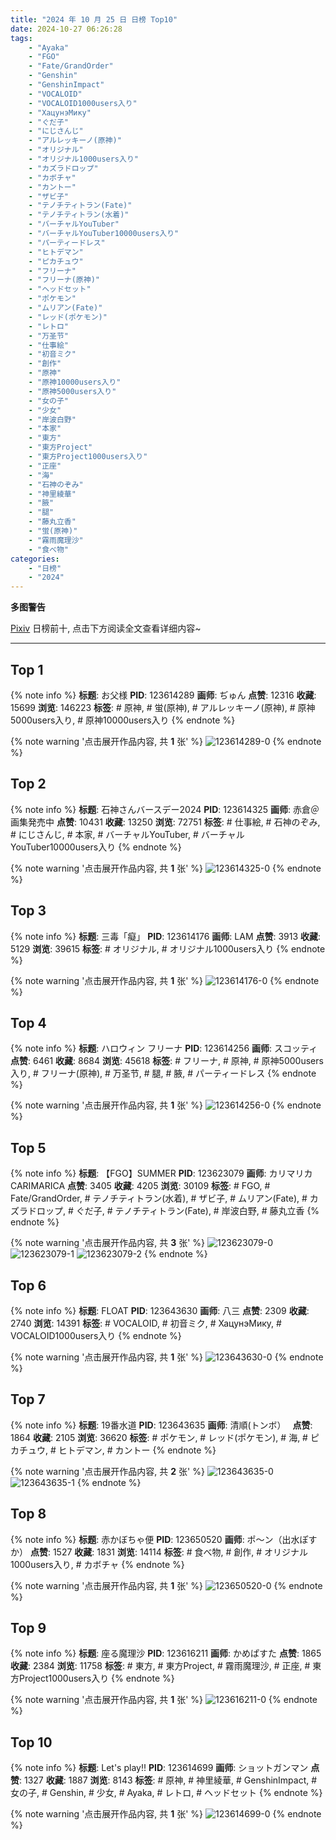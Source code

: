 ```yaml
---
title: "2024 年 10 月 25 日 日榜 Top10"
date: 2024-10-27 06:26:28
tags:
    - "Ayaka"
    - "FGO"
    - "Fate/GrandOrder"
    - "Genshin"
    - "GenshinImpact"
    - "VOCALOID"
    - "VOCALOID1000users入り"
    - "ХацунэМику"
    - "ぐだ子"
    - "にじさんじ"
    - "アルレッキーノ(原神)"
    - "オリジナル"
    - "オリジナル1000users入り"
    - "カズラドロップ"
    - "カボチャ"
    - "カントー"
    - "ザビ子"
    - "テノチティトラン(Fate)"
    - "テノチティトラン(水着)"
    - "バーチャルYouTuber"
    - "バーチャルYouTuber10000users入り"
    - "パーティードレス"
    - "ヒトデマン"
    - "ピカチュウ"
    - "フリーナ"
    - "フリーナ(原神)"
    - "ヘッドセット"
    - "ポケモン"
    - "ムリアン(Fate)"
    - "レッド(ポケモン)"
    - "レトロ"
    - "万圣节"
    - "仕事絵"
    - "初音ミク"
    - "創作"
    - "原神"
    - "原神10000users入り"
    - "原神5000users入り"
    - "女の子"
    - "少女"
    - "岸波白野"
    - "本家"
    - "東方"
    - "東方Project"
    - "東方Project1000users入り"
    - "正座"
    - "海"
    - "石神のぞみ"
    - "神里綾華"
    - "腋"
    - "腿"
    - "藤丸立香"
    - "蛍(原神)"
    - "霧雨魔理沙"
    - "食べ物"
categories:
    - "日榜"
    - "2024"
---
```


<i class="fa fa-triangle-exclamation"></i>**多图警告**<i class="fa fa-triangle-exclamation"></i>

[Pixiv](https://www.pixiv.net/) 日榜前十, 点击下方阅读全文查看详细内容~

<!-- more -->

---

## Top 1

{% note info %}
**标题**: お父様
**PID**: 123614289 **画师**: ぢゅん
**点赞**: 12316 **收藏**: 15699 **浏览**: 146223
**标签**: # 原神, # 蛍(原神), # アルレッキーノ(原神), # 原神5000users入り, # 原神10000users入り
{% endnote %}

{% note warning '点击展开作品内容, 共 **1** 张' %}
![123614289-0](https://i.pixiv.re/img-original/img/2024/10/24/00/00/33/123614289_p0.jpg)
{% endnote %}

## Top 2

{% note info %}
**标题**: 石神さんバースデー2024
**PID**: 123614325 **画师**: 赤倉＠画集発売中
**点赞**: 10431 **收藏**: 13250 **浏览**: 72751
**标签**: # 仕事絵, # 石神のぞみ, # にじさんじ, # 本家, # バーチャルYouTuber, # バーチャルYouTuber10000users入り
{% endnote %}

{% note warning '点击展开作品内容, 共 **1** 张' %}
![123614325-0](https://i.pixiv.re/img-original/img/2024/10/24/00/00/42/123614325_p0.png)
{% endnote %}

## Top 3

{% note info %}
**标题**: 三毒「癡」
**PID**: 123614176 **画师**: LAM
**点赞**: 3913 **收藏**: 5129 **浏览**: 39615
**标签**: # オリジナル, # オリジナル1000users入り
{% endnote %}

{% note warning '点击展开作品内容, 共 **1** 张' %}
![123614176-0](https://i.pixiv.re/img-original/img/2024/10/24/00/00/01/123614176_p0.png)
{% endnote %}

## Top 4

{% note info %}
**标题**: ハロウィン フリーナ
**PID**: 123614256 **画师**: スコッティ
**点赞**: 6461 **收藏**: 8684 **浏览**: 45618
**标签**: # フリーナ, # 原神, # 原神5000users入り, # フリーナ(原神), # 万圣节, # 腿, # 腋, # パーティードレス
{% endnote %}

{% note warning '点击展开作品内容, 共 **1** 张' %}
![123614256-0](https://i.pixiv.re/img-original/img/2024/10/24/00/00/22/123614256_p0.jpg)
{% endnote %}

## Top 5

{% note info %}
**标题**: 【FGO】SUMMER
**PID**: 123623079 **画师**: カリマリカCARIMARICA
**点赞**: 3405 **收藏**: 4205 **浏览**: 30109
**标签**: # FGO, # Fate/GrandOrder, # テノチティトラン(水着), # ザビ子, # ムリアン(Fate), # カズラドロップ, # ぐだ子, # テノチティトラン(Fate), # 岸波白野, # 藤丸立香
{% endnote %}

{% note warning '点击展开作品内容, 共 **3** 张' %}
![123623079-0](https://i.pixiv.re/img-original/img/2024/10/24/09/03/51/123623079_p0.jpg)
![123623079-1](https://i.pixiv.re/img-original/img/2024/10/24/09/03/51/123623079_p1.jpg)
![123623079-2](https://i.pixiv.re/img-original/img/2024/10/24/09/03/51/123623079_p2.jpg)
{% endnote %}

## Top 6

{% note info %}
**标题**: FLOAT
**PID**: 123643630 **画师**: 八三
**点赞**: 2309 **收藏**: 2740 **浏览**: 14391
**标签**: # VOCALOID, # 初音ミク, # ХацунэМику, # VOCALOID1000users入り
{% endnote %}

{% note warning '点击展开作品内容, 共 **1** 张' %}
![123643630-0](https://i.pixiv.re/img-original/img/2024/10/25/00/12/08/123643630_p0.jpg)
{% endnote %}

## Top 7

{% note info %}
**标题**: 19番水道
**PID**: 123643635 **画师**: 清順(トンボ）　
**点赞**: 1864 **收藏**: 2105 **浏览**: 36620
**标签**: # ポケモン, # レッド(ポケモン), # 海, # ピカチュウ, # ヒトデマン, # カントー
{% endnote %}

{% note warning '点击展开作品内容, 共 **2** 张' %}
![123643635-0](https://i.pixiv.re/img-original/img/2024/10/25/00/25/36/123643635_p0.png)
![123643635-1](https://i.pixiv.re/img-original/img/2024/10/25/00/25/36/123643635_p1.png)
{% endnote %}

## Top 8

{% note info %}
**标题**: 赤かぼちゃ便
**PID**: 123650520 **画师**: ポ～ン（出水ぽすか）
**点赞**: 1527 **收藏**: 1831 **浏览**: 14114
**标签**: # 食べ物, # 創作, # オリジナル1000users入り, # カボチャ
{% endnote %}

{% note warning '点击展开作品内容, 共 **1** 张' %}
![123650520-0](https://i.pixiv.re/img-original/img/2024/10/25/07/30/02/123650520_p0.jpg)
{% endnote %}

## Top 9

{% note info %}
**标题**: 座る魔理沙
**PID**: 123616211 **画师**: かめぱすた
**点赞**: 1865 **收藏**: 2384 **浏览**: 11758
**标签**: # 東方, # 東方Project, # 霧雨魔理沙, # 正座, # 東方Project1000users入り
{% endnote %}

{% note warning '点击展开作品内容, 共 **1** 张' %}
![123616211-0](https://i.pixiv.re/img-original/img/2024/10/24/00/49/38/123616211_p0.jpg)
{% endnote %}

## Top 10

{% note info %}
**标题**: Let's play!!
**PID**: 123614699 **画师**: ショットガンマン
**点赞**: 1327 **收藏**: 1887 **浏览**: 8143
**标签**: # 原神, # 神里綾華, # GenshinImpact, # 女の子, # Genshin, # 少女, # Ayaka, # レトロ, # ヘッドセット
{% endnote %}

{% note warning '点击展开作品内容, 共 **1** 张' %}
![123614699-0](https://i.pixiv.re/img-original/img/2024/10/24/00/05/21/123614699_p0.jpg)
{% endnote %}
